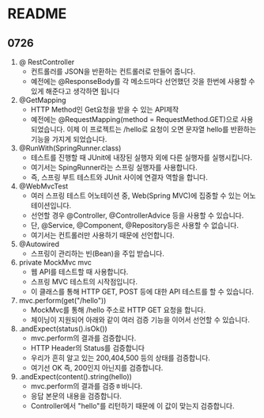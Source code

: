 # README

## 0726

1. @ RestController
   - 컨트롤러를 JSON을 반환하는 컨트롤러로 만들어 줍니다.
   - 예전에는 @ResponseBody를 각 메소드마다 선언했던 것을 한번에 사용할 수 있게 해준다고 생각하면 됩니다
2. @GetMapping
   - HTTP Method인 Get요청을 받을 수 있는 API제작
   - 예전에는 @RequestMapping(method = RequestMethod.GET)으로 사용되었습니다. 이제 이 프로젝트는 /hello로 요청이 오면 문자열 hello를 반환하는 기능을 가지게 되었습니다.
3. @RunWith(SpringRunner.class)
   - 테스트를 진행할 때 JUnit에 내장된 실행자 외에 다른 실행자를 실행시킵니다.
   - 여기서는 SpingRunner라는 스프링 실행자를 사용합니다.
   - 즉, 스프링 부트 테스트와 JUnit 사이에 연결자 역할을 합니다.
4. @WebMvcTest
   - 여러 스프링 테스트 어노테이션 중, Web(Spring MVC)에 집중할 수 있는 어노테이션입니다.
   - 선언할 경우 @Controller, @ControllerAdvice 등을 사용할 수 있습니다.
   - 단, @Service, @Component, @Repository등은 사용할 수 없습니다.
   - 여기서는 컨트롤러만 사용하기 때문에 선언합니다.
5. @Autowired
   - 스프링이 관리하는 빈(Bean)을 주입 받습니다.
6. private MockMvc mvc
   - 웹 API를 테스트할 때 사용합니다.
   - 스프링 MVC 테스트의 시작점입니다.
   - 이 클래스를 통해 HTTP GET, POST 등에 대한 API 테스트를 할 수 있습니다.
7. mvc.perform(get("/hello"))
   - MockMvc를 통해 /hello 주소로 HTTP GET 요청을 합니다.
   - 체이닝이 지원되어 아래와 같이 여러 검증 기능을 이어서 선언할 수 있습니다.
8. .andExpect(status().isOk())
   - mvc.perform의 결과를 검증합니다.
   - HTTP Header의 Status를 검증합니다
   - 우리가 흔히 알고 있는 200,404,500 등의 상태를 검증합니다.
   - 여기선 OK 즉, 200인지 아닌지를 검증합니다.
9. .andExpect(content().string(hello))
   - mvc.perform의 결과를 검증ㅎ바니다.
   - 응답 본문의 내용을 검증합니다.
   - Controller에서 "hello"를 리턴하기 때문에 이 값이 맞는지 검증합니다.